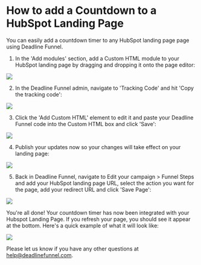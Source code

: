 # How to add a Countdown to a HubSpot Landing Page

You can easily add a countdown timer to any HubSpot landing page page using Deadline Funnel.

1. In the 'Add modules' section, add a Custom HTML module to your HubSpot landing page by dragging and dropping it onto the page editor:

![](https://d33v4339jhl8k0.cloudfront.net/docs/assets/53974d6ce4b0c76107b109d1/images/5a34361e04286346b0bc8ed9/file-%20UT9ToBPURT.png)

2. In the Deadline Funnel admin, navigate to 'Tracking Code' and hit 'Copy the tracking code':

![](https://d33v4339jhl8k0.cloudfront.net/docs/assets/53974d6ce4b0c76107b109d1/images/5a79f60f0428634376cfdcb2/file-%20elWYOoZEj4.png)

3. Click the 'Add Custom HTML' element to edit it and paste your Deadline Funnel code into the Custom HTML box and click 'Save':

![](https://d33v4339jhl8k0.cloudfront.net/docs/assets/53974d6ce4b0c76107b109d1/images/5a34378f2c7d3a46d5961fb3/file-%20pDBsGLu15z.png)

4. Publish your updates now so your changes will take effect on your landing page:

![](https://d33v4339jhl8k0.cloudfront.net/docs/assets/53974d6ce4b0c76107b109d1/images/5a3438382c7d3a46d5961fb9/file-%20OaSZ58KE0l.png)

5. Back in Deadline Funnel, navigate to Edit your campaign &gt; Funnel Steps and add your HubSpot landing page URL, select the action you want for the page, add your redirect URL and click 'Save Page':

![](https://d33v4339jhl8k0.cloudfront.net/docs/assets/53974d6ce4b0c76107b109d1/images/5c783c362c7d3a0cb932155e/file-%20JDPyIgnWsG.png)

You're all done! Your countdown timer has now been integrated with your Hubspot Landing Page. If you refresh your page, you should see it appear at the bottom. Here's a quick example of what it will look like:

![](https://d33v4339jhl8k0.cloudfront.net/docs/assets/53974d6ce4b0c76107b109d1/images/5c65c0a12c7d3a66e32e783a/file-r2622Bfum3.png)

Please let us know if you have any other questions at [help@deadlinefunnel.com](mailto:mailto:help@deadlinefunnel.com).

